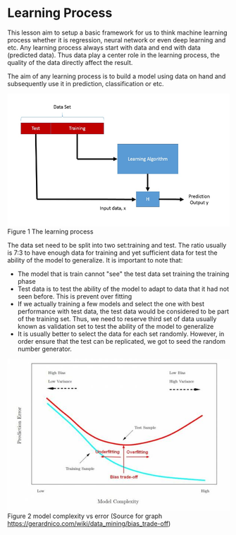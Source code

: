 # Learning Process

This lesson aim to setup a basic framework for us to think machine learning process whether it is regression, neural network or even deep learning and etc. Any learning process always start with data and end with data  (predicted data). Thus data play a center role in the learning process, the quality of the data directly affect the result. 

The aim of any learning process is to build a model using data on hand and subsequently use it in prediction, classification or etc.


![Learning Process](learningprocess.jpg)
Figure 1 The learning process

The data set need to be split into two set:training and test. The ratio usually is 7:3 to have enough data for training and yet sufficient data for test the ability of the model to generalize. It is important to note that:

- The model that is train cannot "see" the test data set training the training phase
- Test data is to test the ability of the model to adapt to data that it had not seen before. This is prevent over fitting
- If we actually training a few models and select the one with best performance with test data, the test data would be considered to be part of the training set. Thus, we need to reserve third set of data usually known as validation set to test the ability of the model to generalize
- It is usually better to select the data for each set randomly. However, in order ensure that the test can be replicated, we got to seed the random number generator.

![Learning Process](model_complexity_error_training_test.jpg)
Figure 2 model complexity vs error 
(Source for graph https://gerardnico.com/wiki/data_mining/bias_trade-off)



